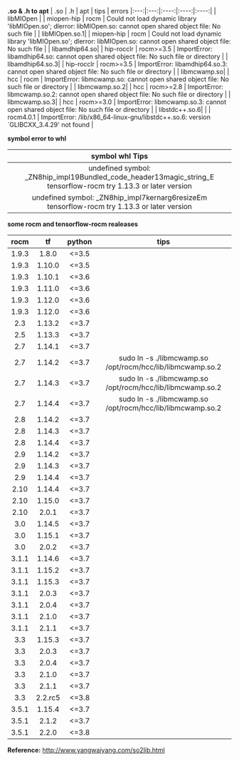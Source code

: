 **.so & .h to apt**
| .so  | .h  | apt | tips | errors
|:---:|:---:|:----:|:----:|:----:|
| libMIOpen |      | 	miopen-hip | rocm | Could not load dynamic library 'libMIOpen.so'; dlerror: libMIOpen.so: cannot open shared object file: No such file |
| libMIOpen.so.1| | miopen-hip | rocm	| Could not load dynamic library 'libMIOpen.so'; dlerror: libMIOpen.so: cannot open shared object file: No such file |
| libamdhip64.so| |	hip-rocclr	| rocm>=3.5	| ImportError: libamdhip64.so: cannot open shared object file: No such file or directory |
| libamdhip64.so.3| | hip-rocclr | rocm>=3.5 | ImportError: libamdhip64.so.3: cannot open shared object file: No such file or directory |
| libmcwamp.so| | hcc | rocm |	ImportError: libmcwamp.so: cannot open shared object file: No such file or directory |
| libmcwamp.so.2| | hcc |	rocm>=2.8	| ImportError: libmcwamp.so.2: cannot open shared object file: No such file or directory |
| libmcwamp.so.3| | hcc |	rocm>=3.0 |	ImportError: libmcwamp.so.3: cannot open shared object file: No such file or directory |
| libstdc++.so.6| |     | rocm4.0.1 | ImportError: /lib/x86_64-linux-gnu/libstdc++.so.6: version `GLIBCXX_3.4.29' not found  |

**symbol error to whl**

|symbol	whl	Tips|
|:--:|
|undefined symbol: _ZN8hip_impl19Bundled_code_header13magic_string_E	tensorflow-rocm	try 1.13.3 or later version|
|undefined symbol: _ZN8hip_impl7kernarg6resizeEm	tensorflow-rocm	try 1.13.3 or later version|

**some rocm and tensorflow-rocm realeases**

| rocm | tf | python | tips |
|:--:|:--:|:--:|:--:|
| 1.9.3 |	1.8.0 |	<=3.5	| |
|1.9.3	| 1.10.0 |	<=3.5	| |
|1.9.3 |	1.10.1 |	<=3.6	| |
|1.9.3 |	1.11.0 |	<=3.6	| |
|1.9.3 |	1.12.0 |	<=3.6	| |
|1.9.3 |	1.12.0 |	<=3.6	| |
|2.3 |	1.13.2 |	<=3.7	| |
|2.5 |	1.13.3 |	<=3.7	| |
|2.7 |	1.14.1 |	<=3.7	| |
|2.7 |	1.14.2 |	<=3.7	| sudo ln -s ./libmcwamp.so /opt/rocm/hcc/lib/libmcwamp.so.2 |
|2.7 |	1.14.3 |	<=3.7	| sudo ln -s ./libmcwamp.so /opt/rocm/hcc/lib/libmcwamp.so.2 |
|2.7 |	1.14.4 |	<=3.7	| sudo ln -s ./libmcwamp.so /opt/rocm/hcc/lib/libmcwamp.so.2 |
|2.8 |	1.14.2 |	<=3.7	| |
|2.8 |	1.14.3 |	<=3.7	| |
|2.8 |	1.14.4 |	<=3.7	| |
|2.9 |	1.14.2 |	<=3.7	| |
|2.9 |	1.14.3 |	<=3.7	| |
|2.9 |	1.14.4 |	<=3.7	| |
|2.10 |	1.14.4 |	<=3.7	| |
|2.10 |	1.15.0 |	<=3.7	| |
|2.10 |	2.0.1 |	<=3.7	| |
|3.0 |	1.14.5 |	<=3.7 | |
|3.0 |	1.15.1 |	<=3.7 | |
|3.0 |	2.0.2 |	<=3.7	| |
|3.1.1 |	1.14.6 |	<=3.7	| |
|3.1.1 |	1.15.2 |	<=3.7	| |
|3.1.1 |	1.15.3 |	<=3.7 |	|
|3.1.1 |	2.0.3 |	<=3.7	| |
|3.1.1 |	2.0.4 |	<=3.7	| |
|3.1.1 |	2.1.0 |	<=3.7	| |
|3.1.1 |	2.1.1 |	<=3.7	| |
|3.3 |	1.15.3 |	<=3.7 |	|
|3.3 |	2.0.3 |	<=3.7	| |
|3.3 |	2.0.4 |	<=3.7	| |
|3.3 |	2.1.0 |	<=3.7	| |
|3.3 |	2.1.1 |	<=3.7	| |
|3.3 |	2.2.rc5 |	<=3.8	| |
|3.5.1 |	1.15.4 |	<=3.7 | |
|3.5.1 |	2.1.2 |	<=3.7	| |
|3.5.1 |	2.2.0 | <=3.8 |	|

**Reference:**
http://www.yangwaiyang.com/so2lib.html
